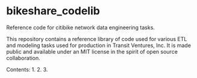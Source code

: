 # bikeshare_codelib
Reference code for citibike network data engineering tasks.

This repository contains a reference library of code used for various ETL and modeling tasks used for production in Transit Ventures, Inc.
It is made public and available under an MIT license in the spirit of open source collaboration.

Contents:
1. 
2.
3.
